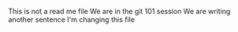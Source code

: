 This is not a read me file
We are in the git 101 session
We are writing another sentence
I'm changing this file

